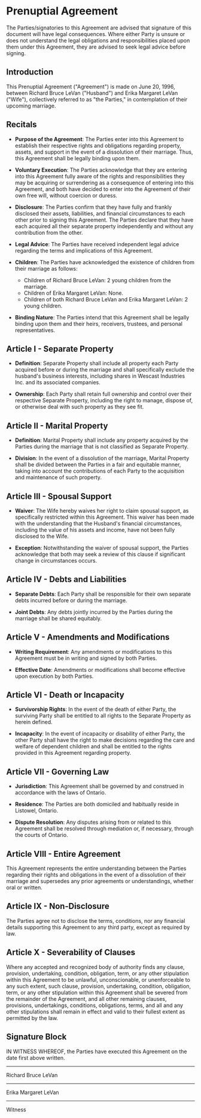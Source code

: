 # Prenuptial Agreement

The Parties/signatories to this Agreement are advised that signature of this document will have legal consequences. Where either Party is unsure or does not understand the legal obligations and responsibilities placed upon them under this Agreement, they are advised to seek legal advice before signing.

## Introduction
This Prenuptial Agreement ("Agreement") is made on June 20, 1996, between Richard Bruce LeVan ("Husband") and Erika Margaret LeVan ("Wife"), collectively referred to as "the Parties," in contemplation of their upcoming marriage.

## Recitals
- **Purpose of the Agreement**: The Parties enter into this Agreement to establish their respective rights and obligations regarding property, assets, and support in the event of a dissolution of their marriage. Thus, this Agreement shall be legally binding upon them.

- **Voluntary Execution**: The Parties acknowledge that they are entering into this Agreement fully aware of the rights and responsibilities they may be acquiring or surrendering as a consequence of entering into this Agreement, and both have decided to enter into the Agreement of their own free will, without coercion or duress.

- **Disclosure**: The Parties confirm that they have fully and frankly disclosed their assets, liabilities, and financial circumstances to each other prior to signing this Agreement. The Parties declare that they have each acquired all their separate property independently and without any contribution from the other.

- **Legal Advice**: The Parties have received independent legal advice regarding the terms and implications of this Agreement.

- **Children**: The Parties have acknowledged the existence of children from their marriage as follows:
    - Children of Richard Bruce LeVan: 2 young children from the marriage.
    - Children of Erika Margaret LeVan: None.
    - Children of both Richard Bruce LeVan and Erika Margaret LeVan: 2 young children.

- **Binding Nature**: The Parties intend that this Agreement shall be legally binding upon them and their heirs, receivers, trustees, and personal representatives.

## Article I - Separate Property
- **Definition**: Separate Property shall include all property each Party acquired before or during the marriage and shall specifically exclude the husband's business interests, including shares in Wescast Industries Inc. and its associated companies.

- **Ownership**: Each Party shall retain full ownership and control over their respective Separate Property, including the right to manage, dispose of, or otherwise deal with such property as they see fit.

## Article II - Marital Property
- **Definition**: Marital Property shall include any property acquired by the Parties during the marriage that is not classified as Separate Property.

- **Division**: In the event of a dissolution of the marriage, Marital Property shall be divided between the Parties in a fair and equitable manner, taking into account the contributions of each Party to the acquisition and maintenance of such property.

## Article III - Spousal Support
- **Waiver**: The Wife hereby waives her right to claim spousal support, as specifically restricted within this Agreement. This waiver has been made with the understanding that the Husband's financial circumstances, including the value of his assets and income, have not been fully disclosed to the Wife.

- **Exception**: Notwithstanding the waiver of spousal support, the Parties acknowledge that both may seek a review of this clause if significant change in circumstances occurs.

## Article IV - Debts and Liabilities
- **Separate Debts**: Each Party shall be responsible for their own separate debts incurred before or during the marriage.

- **Joint Debts**: Any debts jointly incurred by the Parties during the marriage shall be shared equitably.

## Article V - Amendments and Modifications
- **Writing Requirement**: Any amendments or modifications to this Agreement must be in writing and signed by both Parties.

- **Effective Date**: Amendments or modifications shall become effective upon execution by both Parties.

## Article VI - Death or Incapacity

- **Survivorship Rights**: In the event of the death of either Party, the surviving Party shall be entitled to all rights to the Separate Property as herein defined.

- **Incapacity**: In the event of incapacity or disability of either Party, the other Party shall have the right to make decisions regarding the care and welfare of dependent children and shall be entitled to the rights provided in this Agreement regarding property.

## Article VII - Governing Law
- **Jurisdiction**: This Agreement shall be governed by and construed in accordance with the laws of Ontario.

- **Residence**: The Parties are both domiciled and habitually reside in Listowel, Ontario.

- **Dispute Resolution**: Any disputes arising from or related to this Agreement shall be resolved through mediation or, if necessary, through the courts of Ontario.

## Article VIII - Entire Agreement
This Agreement represents the entire understanding between the Parties regarding their rights and obligations in the event of a dissolution of their marriage and supersedes any prior agreements or understandings, whether oral or written.

## Article IX - Non-Disclosure
The Parties agree not to disclose the terms, conditions, nor any financial details supporting this Agreement to any third party, except as required by law.

## Article X - Severability of Clauses
Where any accepted and recognized body of authority finds any clause, provision, undertaking, condition, obligation, term, or any other stipulation within this Agreement to be unlawful, unconscionable, or unenforceable to any such extent, such clause, provision, undertaking, condition, obligation, term, or any other stipulation within this Agreement shall be severed from the remainder of the Agreement, and all other remaining clauses, provisions, undertakings, conditions, obligations, terms, and all and any other stipulations shall remain in effect and valid to their fullest extent as permitted by the law.

## Signature Block
IN WITNESS WHEREOF, the Parties have executed this Agreement on the date first above written.

__________________________  
Richard Bruce LeVan  

__________________________  
Erika Margaret LeVan  

__________________________  
Witness